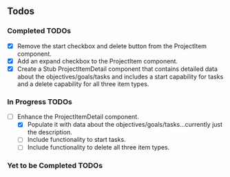 ## Todos

### Completed TODOs

- [x] Remove the start checkbox and delete button from the ProjectItem component.
- [x] Add an expand checkbox to the ProjectItem component.
- [x] Create a Stub ProjectItemDetail component that contains detailed data about the objectives/goals/tasks and includes a start capability for tasks and a delete capability for all three item types.

### In Progress TODOs

- [ ] Enhance the ProjectItemDetail component.
  - [x] Populate it with data about the objectives/goals/tasks...currently just the description.
  - [ ] Include functionality to start tasks.
  - [ ] Include functionality to delete all three item types.

### Yet to be Completed TODOs
